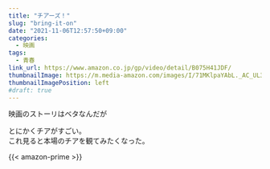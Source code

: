 ```yaml
---
title: "チアーズ！"
slug: "bring-it-on"
date: "2021-11-06T12:57:50+09:00"
categories:
  - 映画
tags:
  - 青春
link_url: https://www.amazon.co.jp/gp/video/detail/B075H41JDF/
thumbnailImage: https://m.media-amazon.com/images/I/71MKlpaYAbL._AC_UL320_.jpg
thumbnailImagePosition: left
#draft: true
---
```

映画のストーリはベタなんだが
<!--more-->
とにかくチアがすごい。  
これ見ると本場のチアを観てみたくなった。

{{< amazon-prime >}}
